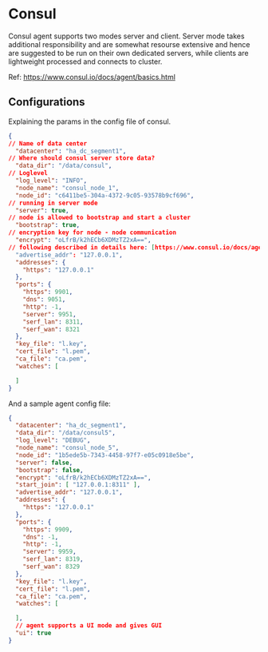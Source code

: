 # Consul

Consul agent supports two modes server and client. Server mode takes additional responsibility and are somewhat resourse extensive and hence are suggested to be run on their own dedicated servers, while clients are lightweight processed and connects to cluster.

Ref: https://www.consul.io/docs/agent/basics.html

## Configurations

Explaining the params in the config file of consul.

```json
{
// Name of data center
  "datacenter": "ha_dc_segment1",
// Where should consul server store data?
  "data_dir": "/data/consul",
// Loglevel 
  "log_level": "INFO",
  "node_name": "consul_node_1",
  "node_id": "c6411be5-304a-4372-9c05-93578b9cf696",
// running in server mode
  "server": true,
// node is allowed to bootstrap and start a cluster
  "bootstrap": true,
// encryption key for node - node communication
  "encrypt": "oLfrB/k2hECb6XDMzTZ2xA==",
// following described in details here: [https://www.consul.io/docs/agent/options.html]
  "advertise_addr": "127.0.0.1",
  "addresses": {
    "https": "127.0.0.1"
  },
  "ports": {
    "https": 9901,
    "dns": 9051,
    "http": -1,
    "server": 9951,
    "serf_lan": 8311,
    "serf_wan": 8321
  },
  "key_file": "l.key",
  "cert_file": "l.pem",
  "ca_file": "ca.pem",
  "watches": [

  ]
}
```

And a sample agent config file:

```json
{
  "datacenter": "ha_dc_segment1",
  "data_dir": "/data/consul5",
  "log_level": "DEBUG",
  "node_name": "consul_node_5",
  "node_id": "1b5ede5b-7343-4458-97f7-e05c0918e5be",
  "server": false,
  "bootstrap": false,
  "encrypt": "oLfrB/k2hECb6XDMzTZ2xA==",
  "start_join": [ "127.0.0.1:8311" ],
  "advertise_addr": "127.0.0.1",
  "addresses": {
    "https": "127.0.0.1"
  },
  "ports": {
    "https": 9909,
    "dns": -1,
    "http": -1,
    "server": 9959,
    "serf_lan": 8319,
    "serf_wan": 8329
  },
  "key_file": "l.key",
  "cert_file": "l.pem",
  "ca_file": "ca.pem",
  "watches": [

  ],
  // agent supports a UI mode and gives GUI
  "ui": true
}
```